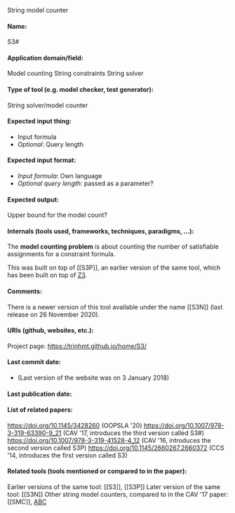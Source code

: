 String model counter

#### Name:
S3#

#### Application domain/field:
Model counting
String constraints
String solver

#### Type of tool (e.g. model checker, test generator):
String solver/model counter

#### Expected input thing:
- Input formula
- *Optional*: Query length

#### Expected input format:
- *Input formula*: Own language
- *Optional query length*: passed as a parameter?

#### Expected output:
Upper bound for the model count?

#### Internals (tools used, frameworks, techniques, paradigms, ...):
The **model counting problem** is about counting the number of satisfiable assignments for a constraint formula.

This was built on top of [[S3P]], an earlier version of the same tool, which has been built on top of [Z3](Solvers/SMT/Z3.md).

#### Comments:
There is a newer version of this tool available under the name [[S3N]] (last release on 26 November 2020).

#### URIs (github, websites, etc.):
Project page: https://trinhmt.github.io/home/S3/

#### Last commit date:
- (Last version of the website was on 3 January 2018)

#### Last publication date:

#### List of related papers:
https://doi.org/10.1145/3428260 (OOPSLA '20)
https://doi.org/10.1007/978-3-319-63390-9_21 (CAV '17, introduces the third version called S3#)
https://doi.org/10.1007/978-3-319-41528-4_12 (CAV '16, introduces the second version called S3P)
https://doi.org/10.1145/2660267.2660372 (CCS '14, introduces the first version called S3)

#### Related tools (tools mentioned or compared to in the paper):
Earlier versions of the same tool: [[S3]], [[S3P]]
Later version of the same tool: [[S3N]]
Other string model counters, compared to in the CAV '17 paper: [[SMC]], [ABC](Frameworks/ABC.md)